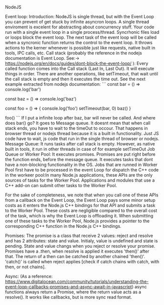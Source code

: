 NodeJS

Event loop:
	Introduction:
		NodeJS is single thread, but with the Event Loop you can prevent of get stuck by infinite asyncron loops. A single thread enviroment is excelent for abstracting about concurrency stuff. Your code run with a single event loop in a single process/thread. Syncrhonic files load or loops block the event loop. The next task of the event loop will be called when a syncronic function returns the control to the event loop. It throws actions to the kerner whenever is possible just like requests, native built in tools, IPC calls, etc.
	Call stack (probably the reference in the nodejs documentation is Event Loop. See:-> https://nodejs.org/en/docs/guides/dont-block-the-event-loop/ ): 
		Every called function comes into the Call stack (Last In, Last Out). It will execute things in order. There are another operations, like setTimeout, that wait until the call stack is empty and then it executes the time out. See the next example extracted from nodejs documentation:
			```
const bar = () => console.log('bar')

const baz = () => console.log('baz')

const foo = () => {
  console.log('foo')
  setTimeout(bar, 0)
  baz()
}

foo()
			```
		If I put a infinite loop after baz, bar will never be called. And where does bar() go? It goes to Message queue. It doesnt mean that when call stack ends, you have to wait to the timeOut to occour. That happens in browser thread or nodejs thread because it is a built in functionality. Just JS code have to wait, js code that run in the single thread of browser or nodejs.
	Message Queue:
		It runs tasks after call stack is empty. However, as native built in tools, it run in other threads in case of for example setTimeOut
	Job Queue or Worker Pool:
		It executes promises. Promises are put right before the function ends, before the message queue. It executes tasks that dont have a non-blocking functionality in the OS.
		Jobs that are runned in Worker Pool first have to be processed in the event Loop for dispatch the C++ code in the workeer pool:In many Node.js applications, these APIs are the only sources of tasks for the Worker Pool. Applications and modules that use a C++ add-on can submit other tasks to the Worker Pool.

For the sake of completeness, we note that when you call one of these APIs from a callback on the Event Loop, the Event Loop pays some minor setup costs as it enters the Node.js C++ bindings for that API and submits a task to the Worker Pool. These costs are negligible compared to the overall cost of the task, which is why the Event Loop is offloading it. When submitting one of these tasks to the Worker Pool, Node.js provides a pointer to the corresponding C++ function in the Node.js C++ bindings. 


Promises:
	The promise is a class that receive 2 values: reject and resolve and has 2 attributes: state and value. Initialy, value is undefined and state is pending. State and value changs when you reject or resolve your promise. Promises have a .then, when resolve is applied it executes 'then()' after that. The return of a then can be catched by another chained 'then()'. 'catch()' is called when reject applies [check if catch chains with catch, with then, or not chains].
	
Async: (As a reference: https://www.digitalocean.com/community/tutorials/understanding-the-event-loop-callbacks-promises-and-async-await-in-javascript)
	async functions always return a Promise, where the return value acts as a resolve(). It works like callbacks, but is more sync read format.
